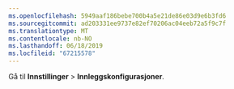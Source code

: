 ```yaml
---
ms.openlocfilehash: 5949aaf186bebe700b4a5e21de86e03d9e6b3fd6
ms.sourcegitcommit: ad203331ee9737e82ef70206ac04eeb72a5f9c7f
ms.translationtype: MT
ms.contentlocale: nb-NO
ms.lasthandoff: 06/18/2019
ms.locfileid: "67215578"
---
```

Gå til **Innstillinger** > **Innleggskonfigurasjoner**.